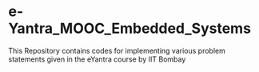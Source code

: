 # e-Yantra_MOOC_Embedded_Systems
This Repository contains codes for implementing various problem statements given in the eYantra course by IIT Bombay
